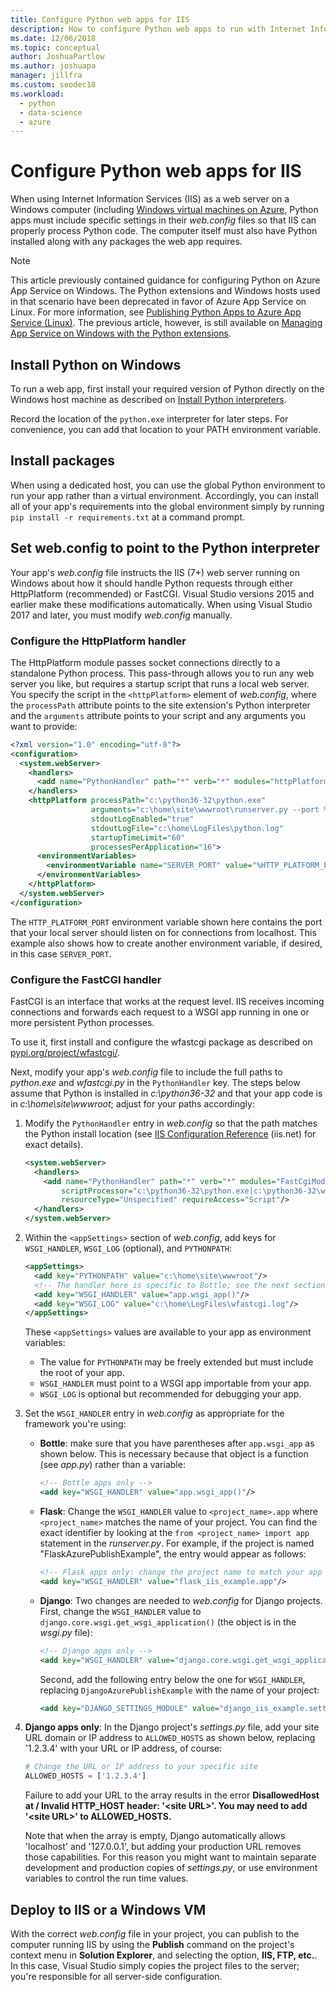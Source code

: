 ```yaml
---
title: Configure Python web apps for IIS
description: How to configure Python web apps to run with Internet Information Services from a Windows virtual machine.
ms.date: 12/06/2018
ms.topic: conceptual
author: JoshuaPartlow
ms.author: joshuapa
manager: jillfra
ms.custom: seodec18
ms.workload:
  - python
  - data-science
  - azure
---
```


# Configure Python web apps for IIS

When using Internet Information Services (IIS) as a web server on a Windows computer (including [Windows virtual machines on Azure](/azure/architecture/reference-architectures/n-tier/windows-vm), Python apps must include specific settings in their *web.config* files so that IIS can properly process Python code. The computer itself must also have Python installed along with any packages the web app requires.

> [!Note]
> This article previously contained guidance for configuring Python on Azure App Service on Windows. The Python extensions and Windows hosts used in that scenario have been deprecated in favor of Azure App Service on Linux. For more information, see [Publishing Python Apps to Azure App Service (Linux)](publishing-python-web-applications-to-azure-from-visual-studio.md). The previous article, however, is still available on [Managing App Service on Windows with the Python extensions](managing-python-on-azure-app-service.md).

## Install Python on Windows

To run a web app, first install your required version of Python directly on the Windows host machine as described on [Install Python interpreters](installing-python-interpreters.md).

Record the location of the `python.exe` interpreter for later steps. For convenience, you can add that location to your PATH environment variable.

## Install packages

When using a dedicated host, you can use the global Python environment to run your app rather than a virtual environment. Accordingly, you can install all of your app's requirements into the global environment simply by running `pip install -r requirements.txt` at a command prompt.

## Set web.config to point to the Python interpreter

Your app's *web.config* file instructs the IIS (7+) web server running on Windows about how it should handle Python requests through either HttpPlatform (recommended) or FastCGI. Visual Studio versions 2015 and earlier make these modifications automatically. When using Visual Studio 2017 and later, you must modify *web.config* manually.

### Configure the HttpPlatform handler

The HttpPlatform module passes socket connections directly to a standalone Python process. This pass-through allows you to run any web server you like, but requires a startup script that runs a local web server. You specify the script in the `<httpPlatform>` element of *web.config*, where the `processPath` attribute points to the site extension's Python interpreter and the `arguments` attribute points to your script and any arguments you want to provide:

```xml
<?xml version="1.0" encoding="utf-8"?>
<configuration>
  <system.webServer>
    <handlers>
      <add name="PythonHandler" path="*" verb="*" modules="httpPlatformHandler" resourceType="Unspecified"/>
    </handlers>
    <httpPlatform processPath="c:\python36-32\python.exe"
                  arguments="c:\home\site\wwwroot\runserver.py --port %HTTP_PLATFORM_PORT%"
                  stdoutLogEnabled="true"
                  stdoutLogFile="c:\home\LogFiles\python.log"
                  startupTimeLimit="60"
                  processesPerApplication="16">
      <environmentVariables>
        <environmentVariable name="SERVER_PORT" value="%HTTP_PLATFORM_PORT%" />
      </environmentVariables>
    </httpPlatform>
  </system.webServer>
</configuration>
```

The `HTTP_PLATFORM_PORT` environment variable shown here contains the port that your local server should listen on for connections from localhost. This example also shows how to create another environment variable, if desired, in this case `SERVER_PORT`.

### Configure the FastCGI handler

FastCGI is an interface that works at the request level. IIS receives incoming connections and forwards each request to a WSGI app running in one or more persistent Python processes.

To use it, first install and configure the wfastcgi package as described on [pypi.org/project/wfastcgi/](https://pypi.io/project/wfastcgi).

Next, modify your app's *web.config* file to include the full paths to *python.exe* and *wfastcgi.py* in the `PythonHandler` key. The steps below assume that Python is installed in *c:\python36-32* and that your app code is in *c:\home\site\wwwroot*; adjust for your paths accordingly:

1. Modify the `PythonHandler` entry in *web.config* so that the path matches the Python install location (see [IIS Configuration Reference](https://www.iis.net/configreference) (iis.net) for exact details).

    ```xml
    <system.webServer>
      <handlers>
        <add name="PythonHandler" path="*" verb="*" modules="FastCgiModule"
            scriptProcessor="c:\python36-32\python.exe|c:\python36-32\wfastcgi.py"
            resourceType="Unspecified" requireAccess="Script"/>
      </handlers>
    </system.webServer>
    ```

1. Within the `<appSettings>` section of *web.config*, add keys for `WSGI_HANDLER`, `WSGI_LOG` (optional), and `PYTHONPATH`:

    ```xml
    <appSettings>
      <add key="PYTHONPATH" value="c:\home\site\wwwroot"/>
      <!-- The handler here is specific to Bottle; see the next section. -->
      <add key="WSGI_HANDLER" value="app.wsgi_app()"/>
      <add key="WSGI_LOG" value="c:\home\LogFiles\wfastcgi.log"/>
    </appSettings>
    ```

    These `<appSettings>` values are available to your app as environment variables:

    - The value for `PYTHONPATH` may be freely extended but must include the root of your app.
    - `WSGI_HANDLER` must point to a WSGI app importable from your app.
    - `WSGI_LOG` is optional but recommended for debugging your app.

1. Set the `WSGI_HANDLER` entry in *web.config* as appropriate for the framework you're using:

    - **Bottle**: make sure that you have parentheses after `app.wsgi_app` as shown below. This is necessary because that object is a function (see *app.py*) rather than a variable:

        ```xml
        <!-- Bottle apps only -->
        <add key="WSGI_HANDLER" value="app.wsgi_app()"/>
        ```

    - **Flask**: Change the `WSGI_HANDLER` value to `<project_name>.app` where `<project_name>` matches the name of your project. You can find the exact identifier by looking at the `from <project_name> import app` statement in the *runserver.py*. For example, if the project is named "FlaskAzurePublishExample", the entry would appear as follows:

        ```xml
        <!-- Flask apps only: change the project name to match your app -->
        <add key="WSGI_HANDLER" value="flask_iis_example.app"/>
        ```

    - **Django**: Two changes are needed to *web.config* for Django projects. First, change the `WSGI_HANDLER` value to `django.core.wsgi.get_wsgi_application()` (the object is in the *wsgi.py* file):

        ```xml
        <!-- Django apps only -->
        <add key="WSGI_HANDLER" value="django.core.wsgi.get_wsgi_application()"/>
        ```

        Second, add the following entry below the one for `WSGI_HANDLER`, replacing `DjangoAzurePublishExample` with the name of your project:

        ```xml
        <add key="DJANGO_SETTINGS_MODULE" value="django_iis_example.settings" />
        ```

1. **Django apps only**: In the Django project's *settings.py* file, add your site URL domain or IP address to `ALLOWED_HOSTS` as shown below, replacing '1.2.3.4' with your URL or IP address, of course:

    ```python
    # Change the URL or IP address to your specific site
    ALLOWED_HOSTS = ['1.2.3.4']
    ```

    Failure to add your URL to the array results in the error **DisallowedHost at / Invalid HTTP_HOST header: '\<site URL\>'. You may need to add '\<site URL\>' to ALLOWED_HOSTS.**

    Note that when the array is empty, Django automatically allows 'localhost' and '127.0.0.1', but adding your production URL removes those capabilities. For this reason you might want to maintain separate development and production copies of *settings.py*, or use environment variables to control the run time values.

## Deploy to IIS or a Windows VM

With the correct *web.config* file in your project, you can publish to the computer running IIS by using the **Publish** command on the project's context menu in **Solution Explorer**, and selecting the option, **IIS, FTP, etc.**. In this case, Visual Studio simply copies the project files to the server; you're responsible for all server-side configuration.
